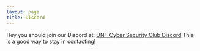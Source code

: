 ```yaml
---
layout: page
title: Discord
---
```


Hey you should join our Discord at: [UNT Cyber Security Club Discord](https://discord.gg/j3D5Zdp)
This is a good way to stay in contacting! 